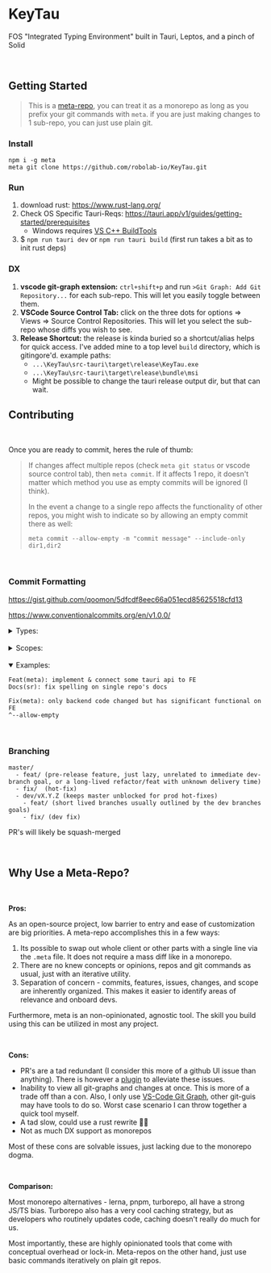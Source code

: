 # KeyTau
FOS "Integrated Typing Environment" built in Tauri, Leptos, and a pinch of Solid

<br/>

## Getting Started

> This is a [meta-repo](https://github.com/mateodelnorte/meta), you can treat it as a monorepo as long as you prefix your git commands with `meta`. if you are just making changes to 1 sub-repo, you can just use plain git.

### Install
```
npm i -g meta
meta git clone https://github.com/robolab-io/KeyTau.git
```


### Run
1. download rust: https://www.rust-lang.org/
2. Check OS Specific Tauri-Reqs: https://tauri.app/v1/guides/getting-started/prerequisites 
    - Windows requires [VS C++ BuildTools](https://visualstudio.microsoft.com/visual-cpp-build-tools/)
3. $ `npm run tauri dev` or `npm run tauri build` (first run takes a bit as to init rust deps)


### DX
1. **vscode git-graph extension:** `ctrl+shift+p` and run `>Git Graph: Add Git Repository...` for each sub-repo. This will let you easily toggle between them.
2. **VSCode Source Control Tab:** click on the three dots for options => Views => Source Control Repositories. This will let you select the sub-repo whose diffs you wish to see.
3. **Release Shortcut:** the release is kinda buried so a shortcut/alias helps for quick access. I've added mine to a top level `build` directory, which is gitingore'd. example paths:
   - `...\KeyTau\src-tauri\target\release\KeyTau.exe`
   - `...\KeyTau\src-tauri\target\release\bundle\msi`
   - Might be possible to change the tauri release output dir, but that can wait.


## Contributing

<br/>

Once you are ready to commit, heres the rule of thumb:
> If changes affect multiple repos (check `meta git status` or vscode source control tab), then `meta commit`. If it affects 1 repo, it doesn't matter which method you use as empty commits will be ignored (I think).
> 
> In the event a change to a single repo affects the functionality of other repos, you might wish to indicate so by allowing an empty commit there as well:
>
> `meta commit --allow-empty -m "commit message" --include-only dir1,dir2`

<br/>

### Commit Formatting

https://gist.github.com/qoomon/5dfcdf8eec66a051ecd85625518cfd13

https://www.conventionalcommits.org/en/v1.0.0/

<details>
<summary>Types:</summary>

```
Feat
  - Functional Update

Style
  - non-functional style update

Fix
  - Functional fix

Chore
  - cleaning, formatting, notes, other non-functional updates and maintenance

Docs
  - updating documentation

Ref
  - refactor, rewrites, code splitting, restructuring, etc.

Trial
  - an experiment that may or may not work

Checkpoint
  - potentially non-functional commit, mid-feature

Init
  - instantiating a dep or dev-ops feature

Util
  - Developer Utility/tooling/build-pipeline feature/update

Test
  - code testing updates
```

</details><br/>

<details>
<summary>Scopes:</summary>

```
meta
  - Affects multiple repos

sr
  - Affects single repo
```

</details><br/>

<details open>
<summary>Examples:</summary>

```
Feat(meta): implement & connect some tauri api to FE
Docs(sr): fix spelling on single repo's docs

Fix(meta): only backend code changed but has significant functional on FE
^--allow-empty
```

</details><br/>


### Branching

```
master/
  - feat/ (pre-release feature, just lazy, unrelated to immediate dev-branch goal, or a long-lived refactor/feat with unknown delivery time)
  - fix/  (hot-fix)
  - dev/vX.Y.Z (keeps master unblocked for prod hot-fixes)
    - feat/ (short lived branches usually outlined by the dev branches goals)
    - fix/ (dev fix)
```

PR's will likely be squash-merged

<br/>

## Why Use a Meta-Repo?
<br/>


**Pros:**

As an open-source project, low barrier to entry and ease of customization are big priorities. A meta-repo accomplishes this in a few ways:
1. Its possible to swap out whole client or other parts with a single line via the `.meta` file. It does not require a mass diff like in a monorepo.
2. There are no knew concepts or opinions, repos and git commands as usual, just with an iterative utility.
3. Separation of concern - commits, features, issues, changes, and scope are inherently organized. This makes it easier to identify areas of relevance and onboard devs.

Furthermore, meta is an non-opinionated, agnostic tool. The skill you build using this can be utilized in most any project.


<br/>

**Cons:** 
- PR's are a tad redundant (I consider this more of a github UI issue than anything). There is however a [plugin](https://github.com/mateodelnorte/meta-gh) to alleviate these issues.
- Inability to view all git-graphs and changes at once. This is more of a trade off than a con. Also, I only use [VS-Code Git Graph](https://marketplace.visualstudio.com/items?itemName=mhutchie.git-graph), other git-guis may have tools to do so. Worst case scenario I can throw together a quick tool myself.
- A tad slow, could use a rust rewrite 🦀🚀
- Not as much DX support as monorepos

Most of these cons are solvable issues, just lacking due to the monorepo dogma.

<br/>

**Comparison:**

Most monorepo alternatives - lerna, pnpm, turborepo, all have a strong JS/TS bias. Turborepo also has a very cool caching strategy, but as developers who routinely updates code, caching doesn't really do much for us.

Most importantly, these are highly opinionated tools that come with conceptual overhead or lock-in. Meta-repos on the other hand, just use basic commands iteratively on plain git repos.
